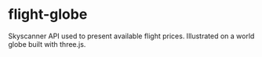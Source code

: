 # flight-globe
Skyscanner API used to present available flight prices. Illustrated on a world globe built with three.js. 